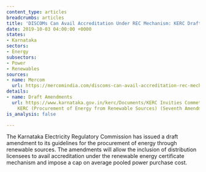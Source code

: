 ```yaml
---
content_type: articles
breadcrumbs: articles
title: 'DISCOMs Can Avail Accreditation Under REC Mechanism: KERC Draft Amendment'
date: 2019-10-03 04:00:00 +0000
states:
- Karnataka
sectors:
- Energy
subsectors:
- Power
- Renewables
sources:
- name: Mercom
  url: https://mercomindia.com/discoms-can-avail-accreditation-rec-mechanism/
details:
- name: Draft Amendments
  url: https://www.karnataka.gov.in/kerc/Documents/KERC Invities Commets on Draft
    KERC (Procurement of Energy from Renewable Sources) (Seventh Amendment) Regulations.pdf
is_analysis: false

---
```

The Karnataka Electricity Regulatory Commission has issued a draft amendment to its guidelines for the procurement of energy through renewable sources. The amendments will allow the inclusion of distribution licensees to avail accreditation under the renewable energy certificate mechanism and impose a cap on average pooled power purchase cost.